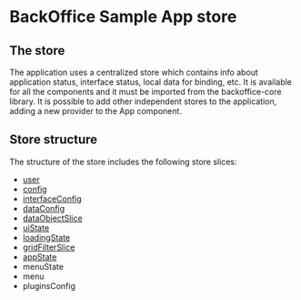 # BackOffice Sample App store

## The store
The application uses a centralized store which contains info about application status, interface status, local data for binding, etc. It is available for all the components and it must be imported from the backoffice-core library. It is possible to add other independent stores to the application, adding a new provider to the App component.

## Store structure
The structure of the store includes the following store slices:

- [user](3-Store-UserSlice.md)
- [config](4-Store-ConfigSlice.md)
- [interfaceConfig](5-Store-InterfaceConfigSlice.md)
- [dataConfig](6-Store-DataConfigSlice.md)
- [dataObjectSlice](7-Store-DataObjectSlice.md)
- [uiState](8-Store-UIStateSlice.md)
- [loadingState](9-Store-LoadingStateSlice.md)
- [gridFilterSlice](10-Store-GridFilterSlice.md)
- [appState](11-Store-AppSlice.md)
- menuState
- menu
- pluginsConfig

